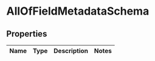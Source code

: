 # AllOfFieldMetadataSchema

## Properties
Name | Type | Description | Notes
------------ | ------------- | ------------- | -------------
